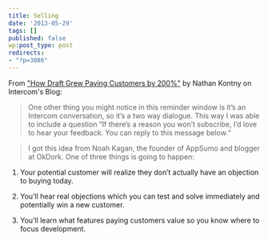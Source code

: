 ```yaml
---
title: Selling
date: '2013-05-29'
tags: []
published: false
wp:post_type: post
redirects:
- "?p=3086"
---
```


From ["How Draft Grew Paying Customers by 200%"](http://insideintercom.io/how-draft-grew-paying-customers-by-200/) by Nathan Kontny on Intercom's Blog:

>

> One other thing you might notice in this reminder window is it’s an Intercom conversation, so it’s a two way dialogue. This way I was able to include a question “If there’s a reason you won’t subscribe, I’d love to hear your feedback. You can reply to this message below.“

>

> I got this idea from Noah Kagan, the founder of AppSumo and blogger at OkDork. One of three things is going to happen:

>

>

1. Your potential customer will realize they don’t actually have an objection to buying today.

>

2. You’ll hear real objections which you can test and solve immediately and potentially win a new customer.

>

3. You’ll learn what features paying customers value so you know where to focus development.

>

>
